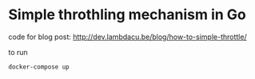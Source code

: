 # Simple throthling mechanism in Go

code for blog post: http://dev.lambdacu.be/blog/how-to-simple-throttle/

to run

```
docker-compose up
```


